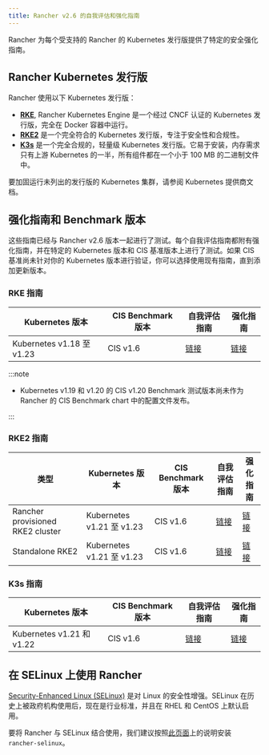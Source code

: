 ```yaml
---
title: Rancher v2.6 的自我评估和强化指南
---
```


Rancher 为每个受支持的 Rancher 的 Kubernetes 发行版提供了特定的安全强化指南。

## Rancher Kubernetes 发行版

Rancher 使用以下 Kubernetes 发行版：

- [**RKE**](https://rancher.com/docs/rke/latest/en/), Rancher Kubernetes Engine 是一个经过 CNCF 认证的 Kubernetes 发行版，完全在 Docker 容器中运行。
- [**RKE2**](https://docs.rke2.io/) 是一个完全符合的 Kubernetes 发行版，专注于安全性和合规性。
- [**K3s**](https://rancher.com/docs/k3s/latest/en/) 是一个完全合规的，轻量级 Kubernetes 发行版。它易于安装，内存需求只有上游 Kubernetes 的一半，所有组件都在一个小于 100 MB 的二进制文件中。

要加固运行未列出的发行版的 Kubernetes 集群，请参阅 Kubernetes 提供商文档。

## 强化指南和 Benchmark 版本

这些指南已经与 Rancher v2.6 版本一起进行了测试。每个自我评估指南都附有强化指南，并在特定的 Kubernetes 版本和 CIS 基准版本上进行了测试。如果 CIS 基准尚未针对你的 Kubernetes 版本进行验证，你可以选择使用现有指南，直到添加更新版本。

### RKE 指南

| Kubernetes 版本           | CIS Benchmark 版本 | 自我评估指南                                                  | 强化指南                                                |
| ------------------------- | ------------------ | ------------------------------------------------------------- | ------------------------------------------------------- |
| Kubernetes v1.18 至 v1.23 | CIS v1.6           | [链接](rke1-self-assessment-guide-with-cis-v1.6-benchmark.md) | [链接](rke1-hardening-guide-with-cis-v1.6-benchmark.md) |

:::note

- Kubernetes v1.19 和 v1.20 的 CIS v1.20 Benchmark 测试版本尚未作为 Rancher 的 CIS Benchmark chart 中的配置文件发布。

:::

### RKE2 指南

| 类型                             | Kubernetes 版本           | CIS Benchmark 版本 | 自我评估指南                                                  | 强化指南                                                |
| -------------------------------- | ------------------------- | ------------------ | ------------------------------------------------------------- | ------------------------------------------------------- |
| Rancher provisioned RKE2 cluster | Kubernetes v1.21 至 v1.23 | CIS v1.6           | [链接](rke2-self-assessment-guide-with-cis-v1.6-benchmark.md) | [链接](rke2-hardening-guide-with-cis-v1.6-benchmark.md) |
| Standalone RKE2                  | Kubernetes v1.21 至 v1.23 | CIS v1.6           | [链接](https://docs.rke2.io/security/cis_self_assessment16)   | [链接](https://docs.rke2.io/security/hardening_guide)   |

### K3s 指南

| Kubernetes 版本           | CIS Benchmark 版本 | 自我评估指南                                                             | 强化指南                                                                 |
| ------------------------- | ------------------ | ------------------------------------------------------------------------ | ------------------------------------------------------------------------ |
| Kubernetes v1.21 和 v1.22 | CIS v1.6           | [链接](https://rancher.com/docs/k3s/latest/en/security/self_assessment/) | [链接](https://rancher.com/docs/k3s/latest/en/security/hardening_guide/) |

## 在 SELinux 上使用 Rancher

[Security-Enhanced Linux (SELinux)](https://en.wikipedia.org/wiki/Security-Enhanced_Linux) 是对 Linux 的安全性增强。SELinux 在历史上被政府机构使用后，现在是行业标准，并且在 RHEL 和 CentOS 上默认启用。

要将 Rancher 与 SELinux 结合使用，我们建议按照[此页面](../selinux-rpm/about-rancher-selinux.md#installing-the-rancher-selinux-rpm)上的说明安装 `rancher-selinux`。
